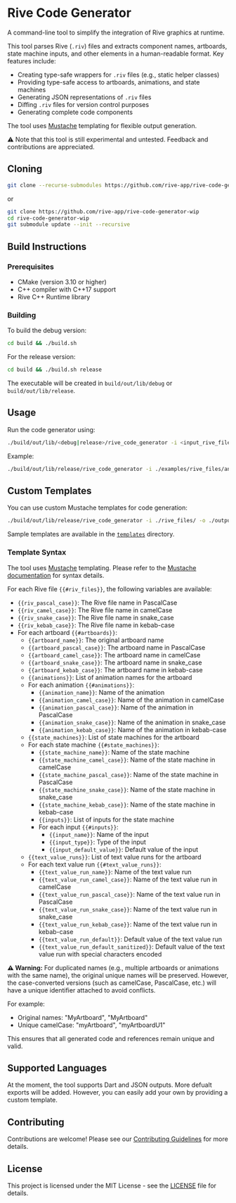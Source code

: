 # Rive Code Generator

A command-line tool to simplify the integration of Rive graphics at runtime.

This tool parses Rive (`.riv`) files and extracts component names, artboards, state machine inputs, and other elements in a human-readable format. Key features include:

- Creating type-safe wrappers for `.riv` files (e.g., static helper classes)
- Providing type-safe access to artboards, animations, and state machines
- Generating JSON representations of `.riv` files
- Diffing `.riv` files for version control purposes
- Generating complete code components

The tool uses [Mustache](https://mustache.github.io/) templating for flexible output generation.

:warning: Note that this tool is still experimental and untested. Feedback and contributions are appreciated.

## Cloning

```sh
git clone --recurse-submodules https://github.com/rive-app/rive-code-generator-wip
```

or

```sh
git clone https://github.com/rive-app/rive-code-generator-wip
cd rive-code-generator-wip
git submodule update --init --recursive
```

## Build Instructions

### Prerequisites

- CMake (version 3.10 or higher)
- C++ compiler with C++17 support
- Rive C++ Runtime library

### Building

To build the debug version:
```sh
cd build && ./build.sh
```

For the release version:
```sh
cd build && ./build.sh release
```

The executable will be created in `build/out/lib/debug` or `build/out/lib/release`.

## Usage

Run the code generator using:

```sh
./build/out/lib/<debug|release>/rive_code_generator -i <input_rive_file> -o <output_directory> -l <language>
```

Example:
```sh
./build/out/lib/release/rive_code_generator -i ./examples/rive_files/animation.riv -o ./examples/generated_code.dart -l dart
```

## Custom Templates

You can use custom Mustache templates for code generation:

```sh
./build/out/lib/release/rive_code_generator -i ./rive_files/ -o ./output/rive.json -t templates/json_template.mustache
```

Sample templates are available in the [`templates`](./templates) directory.

### Template Syntax

The tool uses [Mustache](https://mustache.github.io/) templating. Please refer to the [Mustache documentation](https://mustache.github.io/) for syntax details.

For each Rive file `{{#riv_files}}`, the following variables are available:
- `{{riv_pascal_case}}`: The Rive file name in PascalCase
- `{{riv_camel_case}}`: The Rive file name in camelCase
- `{{riv_snake_case}}`: The Rive file name in snake_case
- `{{riv_kebab_case}}`: The Rive file name in kebab-case
- For each artboard `{{#artboards}}`:
    - `{{artboard_name}}`: The original artboard name
    - `{{artboard_pascal_case}}`: The artboard name in PascalCase
    - `{{artboard_camel_case}}`: The artboard name in camelCase
    - `{{artboard_snake_case}}`: The artboard name in snake_case
    - `{{artboard_kebab_case}}`: The artboard name in kebab-case
    - `{{animations}}`: List of animation names for the artboard
    - For each animation `{{#animations}}`:
        - `{{animation_name}}`: Name of the animation
        - `{{animation_camel_case}}`: Name of the animation in camelCase
        - `{{animation_pascal_case}}`: Name of the animation in PascalCase
        - `{{animation_snake_case}}`: Name of the animation in snake_case
        - `{{animation_kebab_case}}`: Name of the animation in kebab-case
    - `{{state_machines}}`: List of state machines for the artboard
    - For each state machine `{{#state_machines}}`:
        - `{{state_machine_name}}`: Name of the state machine
        - `{{state_machine_camel_case}}`: Name of the state machine in camelCase
        - `{{state_machine_pascal_case}}`: Name of the state machine in PascalCase
        - `{{state_machine_snake_case}}`: Name of the state machine in snake_case
        - `{{state_machine_kebab_case}}`: Name of the state machine in kebab-case
        - `{{inputs}}`: List of inputs for the state machine
        - For each input `{{#inputs}}`:
            - `{{input_name}}`: Name of the input
            - `{{input_type}}`: Type of the input
            - `{{input_default_value}}`: Default value of the input
    - `{{text_value_runs}}`: List of text value runs for the artboard
    - For each text value run `{{#text_value_runs}}`:
        - `{{text_value_run_name}}`: Name of the text value run
        - `{{text_value_run_camel_case}}`: Name of the text value run in camelCase
        - `{{text_value_run_pascal_case}}`: Name of the text value run in PascalCase
        - `{{text_value_run_snake_case}}`: Name of the text value run in snake_case
        - `{{text_value_run_kebab_case}}`: Name of the text value run in kebab-case
        - `{{text_value_run_default}}`: Default value of the text value run
        - `{{text_value_run_default_sanitized}}`: Default value of the text value run with special characters encoded

**:warning: Warning:** For duplicated names (e.g., multiple artboards or animations with the same name), the original unique names will be preserved. However, the case-converted versions (such as camelCase, PascalCase, etc.) will have a unique identifier attached to avoid conflicts.

For example:
- Original names: "MyArtboard", "MyArtboard"
- Unique camelCase: "myArtboard", "myArtboardU1"

This ensures that all generated code and references remain unique and valid.

## Supported Languages

At the moment, the tool supports Dart and JSON outputs. More defualt exports will be added. However, you can easily add your own by providing a custom template.

## Contributing

Contributions are welcome! Please see our [Contributing Guidelines](CONTRIBUTING.md) for more details.

## License

This project is licensed under the MIT License - see the [LICENSE](LICENSE) file for details.
